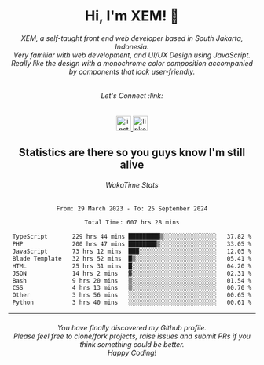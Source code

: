 <h1 align="center">Hi, I'm XEM! <span class="wave">👋</span></h1>

<h6 align="center">XEM, a self-taught front end web developer based in South Jakarta, Indonesia.<br>Very familiar with web development, and UI/UX Design using JavaScript.<br>Really like the design with a monochrome color composition accompanied by components that look user-friendly.</h6>

<div align="center">
  <h6>
    <i>Let's Connect :link:</i>
  </h6>
  <a href="https://instagram.com/ensayiti" target="_blank">
    <img src="https://img.shields.io/static/v1?message=Instagram&logo=instagram&label=&color=E4405F&logoColor=white&labelColor=&style=for-the-badge" height="30" alt="instagram logo"  />
  </a>
  <a href="https://www.linkedin.com/in/samuel-andika-94616625b/" target="_blank">
    <img src="https://img.shields.io/static/v1?message=LinkedIn&logo=linkedin&label=&color=0077B5&logoColor=white&labelColor=&style=for-the-badge" height="30" alt="linkedin logo"  />
  </a>
</div>

<h2 align="center">Statistics are there so you guys know I'm still alive</h1>

<div align="center">
  
  <h6>WakaTime Stats</h6>
  <!--START_SECTION:waka-->

```txt
From: 29 March 2023 - To: 25 September 2024

Total Time: 607 hrs 28 mins

TypeScript       229 hrs 44 mins █████████▒░░░░░░░░░░░░░░░   37.82 %
PHP              200 hrs 47 mins ████████▒░░░░░░░░░░░░░░░░   33.05 %
JavaScript       73 hrs 12 mins  ███░░░░░░░░░░░░░░░░░░░░░░   12.05 %
Blade Template   32 hrs 52 mins  █▒░░░░░░░░░░░░░░░░░░░░░░░   05.41 %
HTML             25 hrs 31 mins  █░░░░░░░░░░░░░░░░░░░░░░░░   04.20 %
JSON             14 hrs 2 mins   ▓░░░░░░░░░░░░░░░░░░░░░░░░   02.31 %
Bash             9 hrs 20 mins   ▒░░░░░░░░░░░░░░░░░░░░░░░░   01.54 %
CSS              4 hrs 13 mins   ▒░░░░░░░░░░░░░░░░░░░░░░░░   00.70 %
Other            3 hrs 56 mins   ░░░░░░░░░░░░░░░░░░░░░░░░░   00.65 %
Python           3 hrs 40 mins   ░░░░░░░░░░░░░░░░░░░░░░░░░   00.61 %
```

<!--END_SECTION:waka-->
</div>

---

<h6 align="center">
  You have finally discovered my Github profile.
  <br>
  Please feel free to clone/fork projects, raise issues and submit PRs if you think something could be better.
  <br>
  <i>Happy Coding!</i>
</h6>
